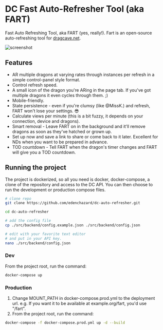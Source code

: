 # DC Fast Auto-Refresher Tool (aka FART)

Fast Auto Refreshing Tool, aka FART (yes, really!). Fart is an open-source auto-refreshing tool for [dragcave.net](https://dragcave.net).

![screenshot](https://i.imgur.com/gPYMhME.png)

## Features

- AR multiple dragons at varying rates through instances per refresh in a simple control-panel style format.
- Control refresh speed.
- A small icon of the dragon you're ARing in the page tab. If you've got multiple dragons it even cycles through them. ;)
- Mobile-friendly.
- State persistence - even if you're clumsy (like @MissK.) and refresh, FART won't lose your settings. 😎
- Calculate views per minute (this is a bit fuzzy, it depends on your connection, device and dragons).
- Smart removal - Leave FART on in the background and it'll remove dragons as soon as they've hatched or grown up.
- Set up now and save a link to share or come back to it later. Excellent for NDs when you want to be prepared in advance.
- TOD countdown - Tell FART when the dragon's timer changes and FART will give you a TOD countdown.

## Running the project

The project is dockerized, so all you need is docker, docker-compose, a clone of the repository and access to the DC API. You can then choose to run the development or production compose files.

```sh
# clone repo
git clone https://github.com/edenchazard/dc-auto-refresher.git

cd dc-auto-refresher

# add the config file
cp ./src/backend/config.example.json ./src/backend/config.json

# edit with your favorite text editor
# and put in your API key.
nano ./src/backend/config.json
```

### Dev

From the project root, run the command:

```sh
docker-compose up
```

### Production

1. Change MOUNT_PATH in docker-compose.prod.yml to the deployment url. e.g. If you want it to be available at example.org/fart, you'd use "/fart".
2. From the project root, run the command:

```sh
docker-compose -f docker-compose.prod.yml up -d --build
```
